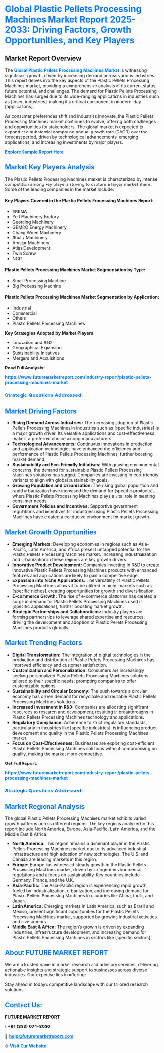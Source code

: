 <h1 style="color: #007BFF;">Global Plastic Pellets Processing Machines Market Report 2025-2033: Driving Factors, Growth Opportunities, and Key Players</h1>

<section id="overview">
<h2>Market Report Overview</h2>
<p>The <a href="https://www.futuremarketreport.com/industry-report/plastic-pellets-processing-machines-market" style="color: #007BFF; text-decoration: none;"><strong>Global Plastic Pellets Processing Machines Market</strong></a> is witnessing significant growth, driven by increasing demand across various industries. This report delves into the key aspects of the Plastic Pellets Processing Machines market, providing a comprehensive analysis of its current status, future potential, and challenges. The demand for Plastic Pellets Processing Machines has surged due to its wide-ranging applications in industries such as [insert industries], making it a critical component in modern-day [applications].</p>
<p>As consumer preferences shift and industries innovate, the Plastic Pellets Processing Machines market continues to evolve, offering both challenges and opportunities for stakeholders. The global market is expected to expand at a substantial compound annual growth rate (CAGR) over the forecast period, driven by technological advancements, emerging applications, and increasing investments by major players.</p>
</section>

<section id="overview">
<p><a href="https://www.futuremarketreport.com/request-sample/reportId=116494" style="color: #007BFF; text-decoration: none;"><strong>Explore Sample Report Here</strong></a></p>
</section>

<section id="key-players">
<h2 style="color: #007BFF;">Market Key Players Analysis</h2>
<p>The Plastic Pellets Processing Machines market is characterized by intense competition among key players striving to capture a larger market share. Some of the leading companies in the market include:</p>
<h4>Key Players Covered in the Plastic Pellets Processing Machines Report:</h4>
<ul><li>EREMA</li><li>Ye I Machinery Factory</li><li>Geording Machinery</li><li>GEMCO Energy Machinery</li><li>Chang Woen Machinery</li><li>Shuliy Machinery</li><li>Amstar Machinery</li><li>Atlas Development</li><li>Twin Screw</li><li>NGR</li></ul>
<h4>Plastic Pellets Processing Machines Market Segmentation by Type:</h4>
<ul><li>Small Processing Machine</li><li>Big Processing Machine</li></ul>

<h4>Plastic Pellets Processing Machines Market Segmentation by Application:</h4>
<ul><li>Industrial</li><li>Commercial</li><li>Others</li><li>Plastic Pellets Processing Machines</li></ul>
<p><strong>Key Strategies Adopted by Market Players:</strong></p>
<ul>
<li>Innovation and R&D</li>
<li>Geographical Expansion</li>
<li>Sustainability Initiatives</li>
<li>Mergers and Acquisitions</li>
</ul>
</section>

<section>
<p><strong>Read Full Analysis: </strong></p><a href="https://www.futuremarketreport.com/industry-report/plastic-pellets-processing-machines-market" style="color: #007BFF; text-decoration: none;"><strong>https://www.futuremarketreport.com/industry-report/plastic-pellets-processing-machines-market</strong></a>
<h3 style="color: #007BFF;">Strategic Questions Addressed:</h3>
</section>

<section id="driving-factors">
<h2 style="color: #007BFF;">Market Driving Factors</h2>
<ul>
<li><strong>Rising Demand Across Industries:</strong> The increasing adoption of Plastic Pellets Processing Machines in industries such as [specific industries] is a major growth driver. Its versatile applications and cost-effectiveness make it a preferred choice among manufacturers.</li>
<li><strong>Technological Advancements:</strong> Continuous innovations in production and application technologies have enhanced the efficiency and performance of Plastic Pellets Processing Machines, further boosting market demand.</li>
<li><strong>Sustainability and Eco-Friendly Initiatives:</strong> With growing environmental concerns, the demand for sustainable Plastic Pellets Processing Machines solutions has surged. Companies are investing in eco-friendly variants to align with global sustainability goals.</li>
<li><strong>Growing Population and Urbanization:</strong> The rising global population and rapid urbanization have increased the demand for [specific products], where Plastic Pellets Processing Machines plays a vital role in meeting consumer needs.</li>
<li><strong>Government Policies and Incentives:</strong> Supportive government regulations and incentives for industries using Plastic Pellets Processing Machines have created a conducive environment for market growth.</li>
</ul>
</section>

<section id="growth-opportunities">
<h2 style="color: #007BFF;">Market Growth Opportunities</h2>
<ul>
<li><strong>Emerging Markets:</strong> Developing economies in regions such as Asia-Pacific, Latin America, and Africa present untapped potential for the Plastic Pellets Processing Machines market. Increasing industrialization and urbanization in these regions are key growth drivers.</li>
<li><strong>Innovative Product Development:</strong> Companies investing in R&D to create innovative Plastic Pellets Processing Machines products with enhanced features and applications are likely to gain a competitive edge.</li>
<li><strong>Expansion into Niche Applications:</strong> The versatility of Plastic Pellets Processing Machines allows it to be utilized in niche markets such as [specific niches], creating opportunities for growth and diversification.</li>
<li><strong>E-commerce Growth:</strong> The rise of e-commerce platforms has created a surge in demand for Plastic Pellets Processing Machines used in [specific applications], further boosting market growth.</li>
<li><strong>Strategic Partnerships and Collaborations:</strong> Industry players are forming partnerships to leverage shared expertise and resources, driving the development and adoption of Plastic Pellets Processing Machines products globally.</li>
</ul>
</section>

<section id="trending-factors">
<h2 style="color: #007BFF;">Market Trending Factors</h2>
<ul>
<li><strong>Digital Transformation:</strong> The integration of digital technologies in the production and distribution of Plastic Pellets Processing Machines has improved efficiency and customer satisfaction.</li>
<li><strong>Customization and Personalization:</strong> Consumers are increasingly seeking personalized Plastic Pellets Processing Machines solutions tailored to their specific needs, prompting companies to offer customizable options.</li>
<li><strong>Sustainability and Circular Economy:</strong> The push towards a circular economy has driven demand for recyclable and reusable Plastic Pellets Processing Machines solutions.</li>
<li><strong>Increased Investment in R&D:</strong> Companies are allocating significant resources to research and development, resulting in breakthroughs in Plastic Pellets Processing Machines technology and applications.</li>
<li><strong>Regulatory Compliance:</strong> Adherence to strict regulatory standards, particularly in industries like [specific industries], is influencing product development and quality in the Plastic Pellets Processing Machines market.</li>
<li><strong>Focus on Cost-Effectiveness:</strong> Businesses are exploring cost-efficient Plastic Pellets Processing Machines solutions without compromising on quality, making the market more competitive.</li>
</ul>
</section>

<section>
<p><strong>Get Full Report: </strong></p><a href="https://www.futuremarketreport.com/industry-report/plastic-pellets-processing-machines-market" style="color: #007BFF; text-decoration: none;"><strong>https://www.futuremarketreport.com/industry-report/plastic-pellets-processing-machines-market</strong></a>
<h3 style="color: #007BFF;">Strategic Questions Addressed:</h3>
</section>


<section id="regional-analysis">
<h2 style="color: #007BFF;">Market Regional Analysis</h2>
<p>The global Plastic Pellets Processing Machines market exhibits varied growth patterns across different regions. The key regions analyzed in this report include North America, Europe, Asia-Pacific, Latin America, and the Middle East & Africa:</p>
<ul>
<li><strong>North America:</strong> This region remains a dominant player in the Plastic Pellets Processing Machines market due to its advanced industrial infrastructure and high adoption of new technologies. The U.S. and Canada are leading markets in this region.</li>
<li><strong>Europe:</strong> Europe has witnessed steady growth in the Plastic Pellets Processing Machines market, driven by stringent environmental regulations and a focus on sustainability. Key countries include Germany, France, and the U.K.</li>
<li><strong>Asia-Pacific:</strong> The Asia-Pacific region is experiencing rapid growth, fueled by industrialization, urbanization, and increasing demand for Plastic Pellets Processing Machines in countries like China, India, and Japan.</li>
<li><strong>Latin America:</strong> Emerging markets in Latin America, such as Brazil and Mexico, present significant opportunities for the Plastic Pellets Processing Machines market, supported by growing industrial activities and investments.</li>
<li><strong>Middle East & Africa:</strong> The region’s growth is driven by expanding industries, infrastructure development, and increasing demand for Plastic Pellets Processing Machines in sectors like [specific sectors].</li>
</ul>
</section>

<footer>
<h2 style="color: #007BFF;">About FUTURE MARKET REPORT</h2>
<p>We are a trusted name in market research and advisory services, delivering actionable insights and strategic support to businesses across diverse industries. Our expertise lies in offering:</p>

<p>Stay ahead in today’s competitive landscape with our tailored research solutions.</p>

<h2 style="color: #007BFF;">Contact Us:</h2>
<p><strong>FUTURE MARKET REPORT</strong></p>
<p>📞 <strong>+91 (883) 074-8030</strong></p>
<p>📧 <strong><a href="mailto:help@futuremarketreport.com" style="color: #007BFF;">help@futuremarketreport.com</a></strong></p>
<p>🌐 <strong><a href="https://www.futuremarketreport.com/" style="color: #007BFF;">Visit Our Website</a></strong></p>
</footer>